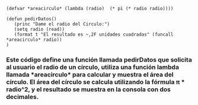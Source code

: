 ~~~
(defvar *areacirculo* (lambda (radio)  (* pi (* radio radio))))

(defun pedirDatos()
   (princ "Dame el radio del Circulo:")
   (setq radio (read))
   (format t "El resultado es ~,2F unidades cuadradas" (funcall *areacirculo* radio))
)
~~~
<h3> Este código define una función llamada pedirDatos que solicita al usuario el radio de un círculo, 
 utiliza una función lambda llamada *areacirculo* para calcular y muestra el área del círculo. 
 El área del círculo se calcula utilizando la fórmula π * radio^2, 
 y el resultado se muestra en la consola con dos decimales. </h3>
